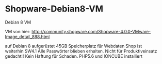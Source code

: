 # Shopware-Debian8-VM
Debian 8 VM

VM von hier:
http://community.shopware.com/Shopware-4.0.0-VMware-Image_detail_888.html

auf Debian 8 aufgerüstet
45GB Speicherplatz für Webdaten
Shop ist weiterhin SW4.1
Alle Passwörter blieben erhalten.
Nicht für Produktiveinsatz gedacht!!
Kein Haftung für Schaden.
PHP5.6 und IONCUBE installiert
